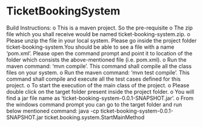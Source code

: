 # TicketBookingSystem
Build Instructions:
o	This is a maven project. So the pre-requisite 
o	The zip file which you shall receive would be named ticket-booking-system.zip.
o	Please unzip the file in your local system. Please go inside the project folder ticket-booking-system.You should be able to see a file with a name ‘pom.xml’. Please open the command prompt and point it to location of the folder which consists the above-mentioned file (i.e. pom.xml).
o	Run the maven command: ‘mvn compile’. This command shall compile all the class files on your system.
o	Run the maven command: ‘mvn test compile’. This command shall compile and execute all the test cases defined for this project.
o	To start the execution of the main class of the project. 
o	Please double click on the target folder present inside the project folder.
o	You will find a jar file name as ‘ticket-booking-system-0.0.1-SNAPSHOT.jar’.
o	From the windows command prompt you can go to the target folder and run below mentioned command: 
  	java -cp ticket-booking-system-0.0.1-SNAPSHOT.jar ticket.booking.system.StartMainMethod
